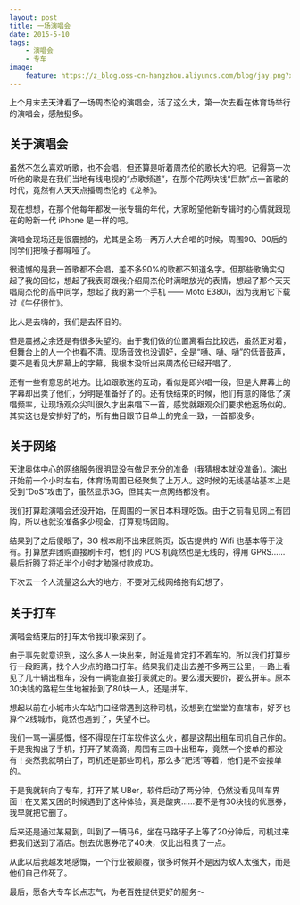 ```yaml
---
layout: post
title: 一场演唱会
date: 2015-5-10
tags:
    - 演唱会
    - 专车
image:
    feature: https://z_blog.oss-cn-hangzhou.aliyuncs.com/blog/jay.png?x-oss-process=style/jpg
---
```



上个月末去天津看了一场周杰伦的演唱会，活了这么大，第一次去看在体育场举行的演唱会，感触挺多。

## 关于演唱会

虽然不怎么喜欢听歌，也不会唱，但还算是听着周杰伦的歌长大的吧。记得第一次听他的歌是在我们当地有线电视的“点歌频道”，在那个花两块钱“巨款”点一首歌的时代，竟然有人天天点播周杰伦的《龙拳》。

现在想想，在那个他每年都发一张专辑的年代，大家盼望他新专辑时的心情就跟现在的盼新一代 iPhone 是一样的吧。

演唱会现场还是很震撼的，尤其是全场一两万人大合唱的时候，周围90、00后的同学们把嗓子都喊哑了。

很遗憾的是我一首歌都不会唱，差不多90%的歌都不知道名字。但那些歌确实勾起了我的回忆，想起了我表哥跟我介绍周杰伦时满眼放光的表情，想起了那个天天唱周杰伦的高中同学，想起了我的第一个手机 —— Moto E380i，因为我用它下载过《牛仔很忙》。

比人是去嗨的，我们是去怀旧的。

但是震撼之余还是有很多失望的。由于我们做的位置离看台比较远，虽然正对着，但舞台上的人一个也看不清。现场音效也没调好，全是“嗵、嗵、嗵”的低音鼓声，要不是看见大屏幕上的字幕，我根本没听出来周杰伦已经开唱了。

还有一些有意思的地方。比如跟歌迷的互动，看似是即兴唱一段，但是大屏幕上的字幕却出卖了他们，分明是准备好了的。还有快结束的时候，他们有意的降低了演唱频率，让现场观众尖叫很久才出来唱下一首，感觉就跟观众们要求他返场似的。其实这也是安排好了的，所有曲目跟节目单上的完全一致，一首都没多。

## 关于网络

天津奥体中心的网络服务很明显没有做足充分的准备（我猜根本就没准备）。演出开始前一个小时左右，体育场周围已经聚集了上万人。这时候的无线基站基本上是受到“DoS”攻击了，虽然显示3G，但其实一点网络都没有。

我们打算趁演唱会还没开始，在周围的一家日本料理吃饭。由于之前看见网上有团购，所以也就没准备多少现金，打算现场团购。

结果到了之后傻眼了，3G 根本刷不出来团购页，饭店提供的 Wifi 也基本等于没有。打算放弃团购直接刷卡时，他们的 POS 机竟然也是无线的，得用 GPRS……最后折腾了将近半个小时才勉强付款成功。

下次去一个人流量这么大的地方，不要对无线网络抱有幻想了。

## 关于打车

演唱会结束后的打车太令我印象深刻了。

由于事先就意识到，这么多人一块出来，附近是肯定打不着车的。所以我们打算步行一段距离，找个人少点的路口打车。结果我们走出去差不多两三公里，一路上看见了几十辆出租车，没有一辆能直接打表就走的。要么漫天要价，要么拼车。原本30块钱的路程生生地被抬到了80块一人，还是拼车。

想起以前在小城市火车站门口经常遇到这种司机，没想到在堂堂的直辖市，好歹也算个2线城市，竟然也遇到了，失望不已。

我们一骂一遍感慨，怪不得现在打车软件这么火，都是这帮出租车司机自己作的。于是我掏出了手机，打开了某滴滴，周围有三四十出租车，竟然一个接单的都没有！突然我就明白了，司机还是那些司机，那么多“肥活”等着，他们是不会接单的。

于是我就转向了专车，打开了某 UBer，软件启动了两分钟，仍然没看见叫车界面！在又累又困的时候遇到了这种体验，真是酸爽……要不是有30块钱的优惠券，我早就把它删了。

后来还是通过某易到，叫到了一辆马6，坐在马路牙子上等了20分钟后，司机过来把我们送到了酒店。刨去优惠券花了40块，仅比出租贵了一点。

从此以后我越发地感慨，一个行业被颠覆，很多时候并不是因为敌人太强大，而是他们自己作死了。

最后，愿各大专车长点志气，为老百姓提供更好的服务～